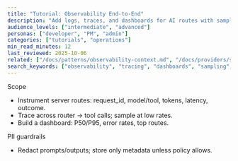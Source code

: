 ```yaml
---
title: "Tutorial: Observability End-to-End"
description: "Add logs, traces, and dashboards for AI routes with sampling and PII safeguards."
audience_levels: ["intermediate", "advanced"]
personas: ["developer", "PM", "admin"]
categories: ["tutorials", "operations"]
min_read_minutes: 12
last_reviewed: 2025-10-06
related: ["/docs/patterns/observability-context.md", "/docs/providers/security-best-practices.md"]
search_keywords: ["observability", "tracing", "dashboards", "sampling", "pii"]
---
```


Scope

- Instrument server routes: request_id, model/tool, tokens, latency, outcome.
- Trace across router → tool calls; sample at low rates.
- Build a dashboard: P50/P95, error rates, top routes.

PII guardrails

- Redact prompts/outputs; store only metadata unless policy allows.

